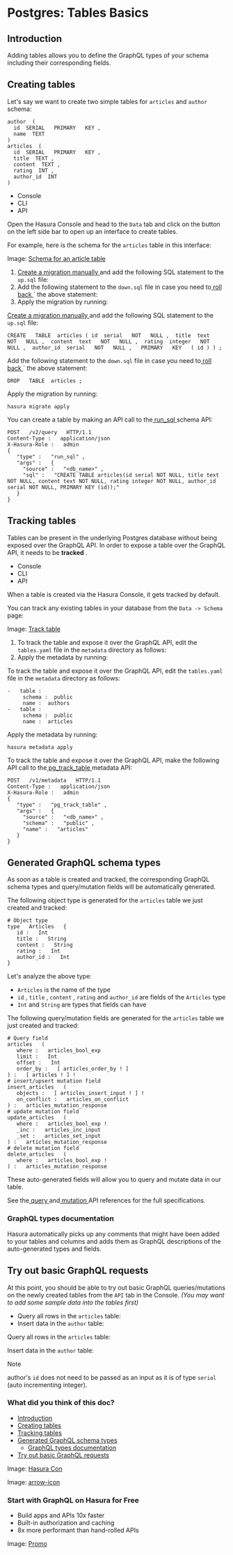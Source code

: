 # Postgres: Tables Basics

## Introduction​

Adding tables allows you to define the GraphQL types of your schema including their corresponding fields.

## Creating tables​

Let's say we want to create two simple tables for `articles` and `author` schema:

```
author  (
  id  SERIAL   PRIMARY   KEY ,
  name  TEXT
)
articles  (
  id  SERIAL   PRIMARY   KEY ,
  title  TEXT ,
  content  TEXT ,
  rating  INT ,
  author_id  INT
)
```

- Console
- CLI
- API


Open the Hasura Console and head to the `Data` tab and click on the button on the left side bar to open up an interface
to create tables.

For example, here is the schema for the `articles` table in this interface:

Image: [ Schema for an article table ](https://hasura.io/docs/assets/images/create-table-graphql-8578eb643df725a4329f071ba6d489d7.png)

1. [ Create a migration manually ](https://hasura.io/docs/latest/migrations-metadata-seeds/manage-migrations/#create-manual-migrations)and add the
following SQL statement to the `up.sql` file:
2. Add the following statement to the `down.sql` file in case you need to[ roll back ](https://hasura.io/docs/latest/migrations-metadata-seeds/manage-migrations/#roll-back-migrations)` the above statement:
3. Apply the migration by running:


[ Create a migration manually ](https://hasura.io/docs/latest/migrations-metadata-seeds/manage-migrations/#create-manual-migrations)and add the
following SQL statement to the `up.sql` file:

`CREATE   TABLE  articles ( id  serial   NOT   NULL ,  title  text   NOT   NULL ,  content  text   NOT   NULL ,  rating  integer   NOT   NULL ,  author_id  serial   NOT   NULL ,   PRIMARY   KEY   ( id ) ) ;`

Add the following statement to the `down.sql` file in case you need to[ roll back ](https://hasura.io/docs/latest/migrations-metadata-seeds/manage-migrations/#roll-back-migrations)` the above statement:

`DROP   TABLE  articles ;`

Apply the migration by running:

`hasura migrate apply`

You can create a table by making an API call to the[ run_sql ](https://hasura.io/docs/latest/api-reference/schema-api/run-sql/#schema-run-sql)schema API:

```
POST   /v2/query   HTTP/1.1
Content-Type :   application/json
X-Hasura-Role :   admin
{
   "type" :   "run_sql" ,
   "args" :   {
     "source" :   "<db_name>" ,
     "sql" :   "CREATE TABLE articles(id serial NOT NULL, title text NOT NULL, content text NOT NULL, rating integer NOT NULL, author_id serial NOT NULL, PRIMARY KEY (id));"
   }
}
```

## Tracking tables​

Tables can be present in the underlying Postgres database without being exposed over the GraphQL API. In order to expose
a table over the GraphQL API, it needs to be **tracked** .

- Console
- CLI
- API


When a table is created via the Hasura Console, it gets tracked by default.

You can track any existing tables in your database from the `Data -> Schema` page:

Image: [ Track table ](https://hasura.io/docs/assets/images/schema-track-tables-a2941feb62b228ea11823238db29f653.png)

1. To track the table and expose it over the GraphQL API, edit the `tables.yaml` file in the `metadata` directory as
follows:
2. Apply the metadata by running:


To track the table and expose it over the GraphQL API, edit the `tables.yaml` file in the `metadata` directory as
follows:

```
-   table :
     schema :  public
     name :  authors
-   table :
     schema :  public
     name :  articles
```

Apply the metadata by running:

`hasura metadata apply`

To track the table and expose it over the GraphQL API, make the following API call to the[ pg_track_table ](https://hasura.io/docs/latest/api-reference/metadata-api/table-view/#metadata-pg-track-table)metadata API:

```
POST   /v1/metadata   HTTP/1.1
Content-Type :   application/json
X-Hasura-Role :   admin
{
   "type" :   "pg_track_table" ,
   "args" :   {
     "source" :   "<db_name>" ,
     "schema" :   "public" ,
     "name" :   "articles"
   }
}
```

## Generated GraphQL schema types​

As soon as a table is created and tracked, the corresponding GraphQL schema types and query/mutation fields will be
automatically generated.

The following object type is generated for the `articles` table we just created and tracked:

```
# Object type
type   Articles   {
   id :   Int
   title :   String
   content :   String
   rating :   Int
   author_id :   Int
}
```

Let's analyze the above type:

- `Articles` is the name of the type
- `id` , `title` , `content` , `rating` and `author_id` are fields of the `Articles` type
- `Int` and `String` are types that fields can have


The following query/mutation fields are generated for the `articles` table we just created and tracked:

```
# Query field
articles   (
   where :   articles_bool_exp
   limit :   Int
   offset :   Int
   order_by :   [ articles_order_by ! ]
) :   [ articles ! ] !
# insert/upsert mutation field
insert_articles   (
   objects :   [ articles_insert_input ! ] !
   on_conflict :   articles_on_conflict
) :   articles_mutation_response
# update mutation field
update_articles   (
   where :   articles_bool_exp !
   _inc :   articles_inc_input
   _set :   articles_set_input
) :   articles_mutation_response
# delete mutation field
delete_articles   (
   where :   articles_bool_exp !
) :   articles_mutation_response
```

These auto-generated fields will allow you to query and mutate data in our table.

See the[ query ](https://hasura.io/docs/latest/api-reference/graphql-api/query/)and[ mutation ](https://hasura.io/docs/latest/api-reference/graphql-api/mutation/)API
references for the full specifications.

### GraphQL types documentation​

Hasura automatically picks up any comments that might have been added to your tables and columns and adds them as
GraphQL descriptions of the auto-generated types and fields.

## Try out basic GraphQL requests​

At this point, you should be able to try out basic GraphQL queries/mutations on the newly created tables from the `API` tab in the Console. *(You may want to add some sample data into the tables first)* 

- Query all rows in the `articles` table:
- Insert data in the `author` table:


Query all rows in the `articles` table:

Insert data in the `author` table:

Note

author's `id` does not need to be passed as an input as it is of type `serial` (auto incrementing integer).

### What did you think of this doc?

- [ Introduction ](https://hasura.io/docs/latest/schema/postgres/tables/#introduction)
- [ Creating tables ](https://hasura.io/docs/latest/schema/postgres/tables/#pg-create-tables)
- [ Tracking tables ](https://hasura.io/docs/latest/schema/postgres/tables/#tracking-tables)
- [ Generated GraphQL schema types ](https://hasura.io/docs/latest/schema/postgres/tables/#generated-graphql-schema-types)
    - [ GraphQL types documentation ](https://hasura.io/docs/latest/schema/postgres/tables/#graphql-types-documentation)
- [ Try out basic GraphQL requests ](https://hasura.io/docs/latest/schema/postgres/tables/#try-out-basic-graphql-requests)


Image: [ Hasura Con ](https://res.cloudinary.com/dh8fp23nd/image/upload/v1686154570/hasura-con-2023/has-con-light-date_r2a2ud.png)

Image: [ arrow-icon ](https://res.cloudinary.com/dh8fp23nd/image/upload/v1683723549/main-web/chevron-right_ldbi7d.png)

### Start with GraphQL on Hasura for Free

- Build apps and APIs 10x faster
- Built-in authorization and caching
- 8x more performant than hand-rolled APIs


Image: [ Promo ](https://hasura.io/docs/assets/images/hasura-free-ff60e409244e0ea12b5a3045d1a9096b.png)